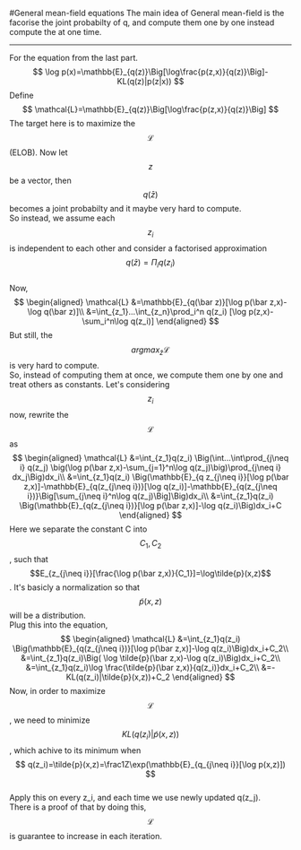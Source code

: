 #General mean-field equations
The main idea of General mean-field is the facorise the joint probabilty of q, and compute them one by one instead compute the at one time.
***
For the equation from the last part.
$$
\log p(x)=\mathbb{E}_{q(z)}\Big[\log\frac{p(z,x)}{q(z)}\Big]-KL(q(z)|p(z|x))
$$
Define
$$
\mathcal{L}=\mathbb{E}_{q(z)}\Big[\log\frac{p(z,x)}{q(z)}\Big]
$$
The target here is to maximize the $$\mathcal{L}$$(ELOB).
Now let $$z$$ be a vector, then $$q(\bar{z})$$ becomes a joint probabilty and it maybe very hard to compute.  
So instead, we assume each $$z_i$$ is independent to each other and consider a factorised approximation $$q(\bar z)=\Pi_i q(z_i)$$  
Now,
$$
\begin{aligned}
\mathcal{L} &=\mathbb{E}_{q(\bar z)}[\log p(\bar z,x)-\log q(\bar z)]\\
            &=\int_{z_1}...\int_{z_n}\prod_i^n q(z_i) [\log p(z,x)-\sum_i^n\log q(z_i)]
\end{aligned}
$$
But still, the $$argmax_{\bar z}\mathcal{L}$$ is very hard to compute.  
So, instead of computing them at once, we compute them one by one and treat others as constants.
Let's considering $$z_i$$ now, rewrite the $$\mathcal{L}$$ as
$$
\begin{aligned}
\mathcal{L} &=\int_{z_1}q(z_i) \Big(\int...\int\prod_{j\neq i} q(z_j) \big(\log p(\bar z,x)-\sum_{j=1}^n\log q(z_j)\big)\prod_{j\neq i} dx_j\Big)dx_i\\
            &=\int_{z_1}q(z_i) \Big(\mathbb{E}_{q z_{j\neq i}}[\log p(\bar z,x)]-\mathbb{E}_{q(z_{j\neq i})}[\log q(z_i)]-\mathbb{E}_{q(z_{j\neq i})}\Big[\sum_{j\neq i}^n\log q(z_j)\Big]\Big)dx_i\\
            &=\int_{z_1}q(z_i) \Big(\mathbb{E}_{q(z_{j\neq i})}[\log p(\bar z,x)]-\log q(z_i)\Big)dx_i+C
\end{aligned}
$$
Here we separate the constant C into $$C_1,C_2$$, such that $$E_{z_{j\neq i}}[\frac{\log p(\bar z,x)}{C_1}]=\log\tilde{p}(x,z)$$. It's basicly a normalization so that $$\tilde{p}(x,z)$$ will be a distribution.  
Plug this into the equation,
$$
\begin{aligned}
\mathcal{L} &=\int_{z_1}q(z_i) \Big(\mathbb{E}_{q(z_{j\neq i})}[\log p(\bar z,x)]-\log q(z_i)\Big)dx_i+C_2\\
            &=\int_{z_1}q(z_i)\Big( \log \tilde{p}(\bar z,x)-\log q(z_i)\Big)dx_i+C_2\\
            &=\int_{z_1}q(z_i)\log \frac{\tilde{p}(\bar z,x)}{q(z_i)}dx_i+C_2\\
            &=-KL(q(z_i)|\tilde{p}(x,z))+C_2
\end{aligned}
$$
Now, in order to maximize $$\mathcal{L}$$, we need to minimize $$KL(q(z_i)|\tilde{p}(x,z))$$, which achive to its minimum when 
$$
q(z_i)=\tilde{p}(x,z)=\frac1Z\exp(\mathbb{E}_{q_{j\neq i}}[\log p(x,z)])
$$  
Apply this on every z_i, and each time we use newly updated q(z_j).  
There is a proof of that by doing this, $$\mathcal{L}$$ is guarantee to increase in each iteration.
